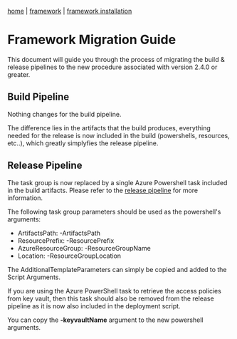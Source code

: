 [home](../../README.md) | [framework](../framework.md) | [framework installation](framework-installation.md)

# Framework Migration Guide

This document will guide you through the process of migrating the build & release pipelines to the new procedure associated with version 2.4.0 or greater.

## Build Pipeline

Nothing changes for the build pipeline.

The difference lies in the artifacts that the build produces, everything needed for the release is now included in the build (powershells, resources, etc..), which greatly simplyfies the release pipeline.

## Release Pipeline

The task group is now replaced by a single Azure Powershell task included in the build artifacts. Please refer to the [release pipeline](framework-releasepipeline.md) for more information.

The following task group parameters should be used as the powershell's arguments:

- ArtifactsPath: -ArtifactsPath
- ResourcePrefix: -ResourcePrefix
- AzureResourceGroup: -ResourceGroupName
- Location: -ResourceGroupLocation

The AdditionalTemplateParameters can simply be copied and added to the Script Arguments.

If you are using the Azure PowerShell task to retrieve the access policies from key vault, then this task should also be removed from the release pipeline as it is now also included in the deployment script.

You can copy the **-keyvaultName** argument to the new powershell arguments.

